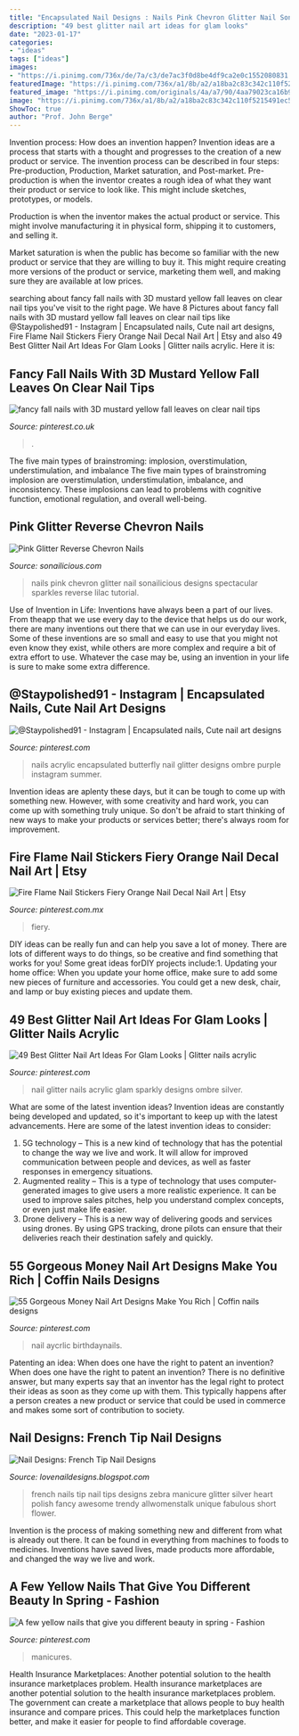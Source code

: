 ```yaml
---
title: "Encapsulated Nail Designs : Nails Pink Chevron Glitter Nail Sonailicious Designs Spectacular Sparkles Reverse Lilac Tutorial"
description: "49 best glitter nail art ideas for glam looks"
date: "2023-01-17"
categories:
- "ideas"
tags: ["ideas"]
images:
- "https://i.pinimg.com/736x/de/7a/c3/de7ac3f0d8be4df9ca2e0c1552080831.jpg"
featuredImage: "https://i.pinimg.com/736x/a1/8b/a2/a18ba2c83c342c110f5215491ec59843.jpg"
featured_image: "https://i.pinimg.com/originals/4a/a7/90/4aa79023ca16b92386109527053d72ff.jpg"
image: "https://i.pinimg.com/736x/a1/8b/a2/a18ba2c83c342c110f5215491ec59843.jpg"
ShowToc: true
author: "Prof. John Berge"
---
```



Invention process: How does an invention happen?
Invention ideas are a process that starts with a thought and progresses to the creation of a new product or service. The invention process can be described in four steps: Pre-production, Production, Market saturation, and Post-market.
Pre-production is when the inventor creates a rough idea of what they want their product or service to look like. This might include sketches, prototypes, or models.

Production is when the inventor makes the actual product or service. This might involve manufacturing it in physical form, shipping it to customers, and selling it.

Market saturation is when the public has become so familiar with the new product or service that they are willing to buy it. This might require creating more versions of the product or service, marketing them well, and making sure they are available at low prices.

	

		
searching about fancy fall nails with 3D mustard yellow fall leaves on clear nail tips you've visit to the right page. We have 8 Pictures about fancy fall nails with 3D mustard yellow fall leaves on clear nail tips like @Staypolished91 - Instagram | Encapsulated nails, Cute nail art designs, Fire Flame Nail Stickers Fiery Orange Nail Decal Nail Art | Etsy and also 49 Best Glitter Nail Art Ideas For Glam Looks | Glitter nails acrylic. Here it is:
		
    
## Fancy Fall Nails With 3D Mustard Yellow Fall Leaves On Clear Nail Tips

<img loading=lazy src="https://i.pinimg.com/736x/de/7a/c3/de7ac3f0d8be4df9ca2e0c1552080831.jpg" onerror="this.onerror=null;this.src='https://tse4.mm.bing.net/th?id=OIP.GRikapp5fRamLJ12H1ymnwHaJ3&amp;pid=15.1';" alt="fancy fall nails with 3D mustard yellow fall leaves on clear nail tips">

_Source: pinterest.co.uk_

>. 

	

The five main types of brainstroming: implosion, overstimulation, understimulation, and imbalance
The five main types of brainstroming implosion are overstimulation, understimulation, imbalance, and inconsistency. These implosions can lead to problems with cognitive function, emotional regulation, and overall well-being.

    
## Pink Glitter Reverse Chevron Nails

<img loading=lazy src="http://sonailicious.com/wp-content/uploads/2014/01/beautiful-pink-chevron-nails.jpg" onerror="this.onerror=null;this.src='https://tse1.mm.bing.net/th?id=OIP.vQaA0hJjX5E97ACPMd99qwHaLH&amp;pid=15.1';" alt="Pink Glitter Reverse Chevron Nails">

_Source: sonailicious.com_

>nails pink chevron glitter nail sonailicious designs spectacular sparkles reverse lilac tutorial. 

	

Use of Invention in Life:
Inventions have always been a part of our lives. From theapp that we use every day to the device that helps us do our work, there are many inventions out there that we can use in our everyday lives. Some of these inventions are so small and easy to use that you might not even know they exist, while others are more complex and require a bit of extra effort to use. Whatever the case may be, using an invention in your life is sure to make some extra difference.

    
## @Staypolished91 - Instagram | Encapsulated Nails, Cute Nail Art Designs

<img loading=lazy src="https://i.pinimg.com/736x/d5/82/dd/d582ddce36a902241ea0aeacf1ad51e0.jpg" onerror="this.onerror=null;this.src='https://tse2.mm.bing.net/th?id=OIP.z9DkWaWVva49erSSQaRO3AHaIp&amp;pid=15.1';" alt="@Staypolished91 - Instagram | Encapsulated nails, Cute nail art designs">

_Source: pinterest.com_

>nails acrylic encapsulated butterfly nail glitter designs ombre purple instagram summer. 

	

Invention ideas are aplenty these days, but it can be tough to come up with something new. However, with some creativity and hard work, you can come up with something truly unique. So don't be afraid to start thinking of new ways to make your products or services better; there's always room for improvement.

    
## Fire Flame Nail Stickers Fiery Orange Nail Decal Nail Art | Etsy

<img loading=lazy src="https://i.pinimg.com/736x/f9/43/5a/f9435aa3f910747ffe0131aaa8d92d1a.jpg" onerror="this.onerror=null;this.src='https://tse1.mm.bing.net/th?id=OIP.Bi4zTX9Cs9JSQYn6yGvQKgHaHa&amp;pid=15.1';" alt="Fire Flame Nail Stickers Fiery Orange Nail Decal Nail Art | Etsy">

_Source: pinterest.com.mx_

>fiery. 

	

DIY ideas can be really fun and can help you save a lot of money. There are lots of different ways to do things, so be creative and find something that works for you! Some great ideas forDIY projects include:1. Updating your home office: When you update your home office, make sure to add some new pieces of furniture and accessories. You could get a new desk, chair, and lamp or buy existing pieces and update them.
    
## 49 Best Glitter Nail Art Ideas For Glam Looks | Glitter Nails Acrylic

<img loading=lazy src="https://i.pinimg.com/originals/4a/a7/90/4aa79023ca16b92386109527053d72ff.jpg" onerror="this.onerror=null;this.src='https://tse3.mm.bing.net/th?id=OIP.FrEUHFjpObZRwzt3FgIh9AHaHa&amp;pid=15.1';" alt="49 Best Glitter Nail Art Ideas For Glam Looks | Glitter nails acrylic">

_Source: pinterest.com_

>nail glitter nails acrylic glam sparkly designs ombre silver. 

	

What are some of the latest invention ideas?
Invention ideas are constantly being developed and updated, so it's important to keep up with the latest advancements. Here are some of the latest invention ideas to consider:
1. 5G technology – This is a new kind of technology that has the potential to change the way we live and work. It will allow for improved communication between people and devices, as well as faster responses in emergency situations.
2. Augmented reality – This is a type of technology that uses computer-generated images to give users a more realistic experience. It can be used to improve sales pitches, help you understand complex concepts, or even just make life easier.
3. Drone delivery – This is a new way of delivering goods and services using drones. By using GPS tracking, drone pilots can ensure that their deliveries reach their destination safely and quickly.

    
## 55 Gorgeous Money Nail Art Designs Make You Rich | Coffin Nails Designs

<img loading=lazy src="https://i.pinimg.com/736x/a1/8b/a2/a18ba2c83c342c110f5215491ec59843.jpg" onerror="this.onerror=null;this.src='https://tse3.mm.bing.net/th?id=OIP.57u9MDJx7lnT7Cg-2zgWtQHaJu&amp;pid=15.1';" alt="55 Gorgeous Money Nail Art Designs Make You Rich | Coffin nails designs">

_Source: pinterest.com_

>nail aycrlic birthdaynails. 

	

Patenting an idea: When does one have the right to patent an invention?
When does one have the right to patent an invention? There is no definitive answer, but many experts say that an inventor has the legal right to protect their ideas as soon as they come up with them. This typically happens after a person creates a new product or service that could be used in commerce and makes some sort of contribution to society.

    
## Nail Designs: French Tip Nail Designs

<img loading=lazy src="http://3.bp.blogspot.com/-JmzUHhy_ytc/U5Krd8ozvUI/AAAAAAAAAJc/JWKeNFc3AXs/s1600/Zebra+Glitter+French+Tip.jpg" onerror="this.onerror=null;this.src='https://tse4.mm.bing.net/th?id=OIP.8yRiiEFFamz0zpErkGXWWQHaJ4&amp;pid=15.1';" alt="Nail Designs: French Tip Nail Designs">

_Source: lovenaildesigns.blogspot.com_

>french nails tip nail tips designs zebra manicure glitter silver heart polish fancy awesome trendy allwomenstalk unique fabulous short flower. 

	

Invention is the process of making something new and different from what is already out there. It can be found in everything from machines to foods to medicines. Inventions have saved lives, made products more affordable, and changed the way we live and work.

    
## A Few Yellow Nails That Give You Different Beauty In Spring - Fashion

<img loading=lazy src="https://i.pinimg.com/736x/a7/55/44/a75544ab5e4c9fc3531ba26936c36284.jpg" onerror="this.onerror=null;this.src='https://tse1.mm.bing.net/th?id=OIP.2jsnvmBhZYlpo2c4g6G9uAHaLH&amp;pid=15.1';" alt="A few yellow nails that give you different beauty in spring - Fashion">

_Source: pinterest.com_

>manicures. 

	

Health Insurance Marketplaces: Another potential solution to the health insurance marketplaces problem.
Health insurance marketplaces are another potential solution to the health insurance marketplaces problem. The government can create a marketplace that allows people to buy health insurance and compare prices. This could help the marketplaces function better, and make it easier for people to find affordable coverage.

